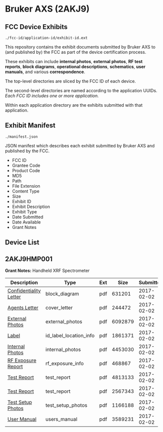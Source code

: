 # Bruker AXS (2AKJ9)
## FCC Device Exhibits

```
./fcc-id/application-id/exhibit-id.ext
```

This repository contains the exhibit documents submitted by Bruker AXS to (and published by) the FCC as part of the device certification process.

These exhibits can include **internal photos**, **external photos**, **RF test reports**, **block diagrams**, **operational descriptions**, **schematics**, **user manuals**, and various **correspondence**.

The top-level directories are sliced by the FCC ID of each device.

The second-level directories are named according to the application UUIDs. *Each FCC ID includes one or more application.*

Within each application directory are the exhibits submitted with that application. 

## Exhibit Manifest

```
./manifest.json
```

JSON manifest which describes each exhibit submitted by Bruker AXS and published by the FCC.

- FCC ID
- Grantee Code
- Product Code
- MD5
- Path
- File Extension
- Content Type
- Size
- Exhibit ID
- Exhibit Description
- Exhibit Type
- Date Submitted
- Date Available
- Grant Notes

## Device List
## 2AKJ9HMP001
**Grant Notes:** Handheld XRF Spectrometer

| Description | Type | Ext | Size | Submitted | Available |
| ----------- | ---- | --- | ---- | --------- | --------- |
| [Confidentiality Letter](2AKJ9HMP001/85953986706e738f87b8106d6e810c9d/3275039.pdf) | block_diagram | pdf | 631201 | 2017-02-02 | 2017-02-02 |
| [Agents Letter](2AKJ9HMP001/85953986706e738f87b8106d6e810c9d/3275038.pdf) | cover_letter | pdf | 244472 | 2017-02-02 | 2017-02-02 |
| [External Photos](2AKJ9HMP001/85953986706e738f87b8106d6e810c9d/3275028.pdf) | external_photos | pdf | 6092879 | 2017-02-02 | 2017-07-28 |
| [Label](2AKJ9HMP001/85953986706e738f87b8106d6e810c9d/3275027.pdf) | id_label_location_info | pdf | 1861371 | 2017-02-02 | 2017-02-02 |
| [Internal Photos](2AKJ9HMP001/85953986706e738f87b8106d6e810c9d/3275035.pdf) | internal_photos | pdf | 4453030 | 2017-02-02 | 2017-07-28 |
| [RF Exposure Report](2AKJ9HMP001/85953986706e738f87b8106d6e810c9d/3275036.pdf) | rf_exposure_info | pdf | 468867 | 2017-02-02 | 2017-02-02 |
| [Test Report](2AKJ9HMP001/85953986706e738f87b8106d6e810c9d/3275031.pdf) | test_report | pdf | 4813133 | 2017-02-02 | 2017-02-02 |
| [Test Report](2AKJ9HMP001/85953986706e738f87b8106d6e810c9d/3275032.pdf) | test_report | pdf | 2567343 | 2017-02-02 | 2017-02-02 |
| [Test Setup Photos](2AKJ9HMP001/85953986706e738f87b8106d6e810c9d/3275033.pdf) | test_setup_photos | pdf | 1166188 | 2017-02-02 | 2017-07-28 |
| [User Manual](2AKJ9HMP001/85953986706e738f87b8106d6e810c9d/3275034.pdf) | users_manual | pdf | 3589231 | 2017-02-02 | 2017-07-28 |
